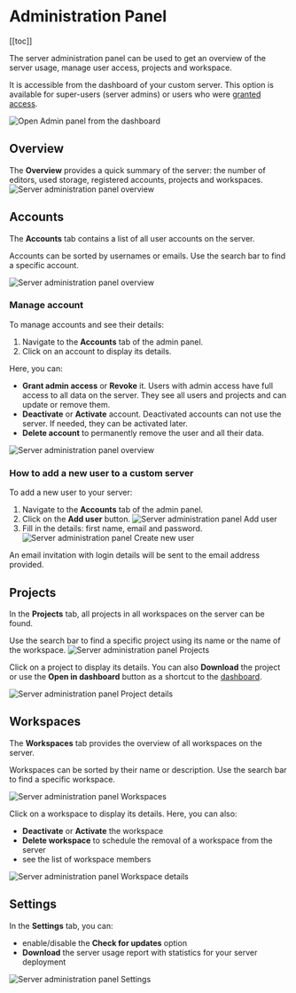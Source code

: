 # Administration Panel

[[toc]]

The server administration panel can be used to get an overview of the server usage, manage user access, projects and workspace.

It is accessible from the dashboard of your custom server. This option is available for super-users (server admins) or users who were [granted access](#accounts).

![Open Admin panel from the dashboard](./dashboard-admin-panel.jpg "Open Admin panel from the dashboard")

## Overview
The **Overview** provides a quick summary of the server: the number of editors, used storage, registered accounts, projects and workspaces.
![Server administration panel overview](./admin-panel-overview.jpg "Server administration panel overview")


## Accounts
The **Accounts** tab contains a list of all user accounts on the server.

Accounts can be sorted by usernames or emails. Use the search bar to find a specific account.

![Server administration panel overview](./admin-panel-accounts.jpg "Server administration panel overview")

### Manage account
To manage accounts and see their details:
1. Navigate to the **Accounts** tab of the admin panel. 
2. Click on an account to display its details. 

Here, you can:
- **Grant admin access** or **Revoke** it. Users with admin access have full access to all data on the server. They see all users and projects and can update or remove them.
- **Deactivate** or **Activate** account. Deactivated accounts can not use the server. If needed, they can be activated later.
- **Delete account** to permanently remove the user and all their data.

![Server administration panel overview](./admin-panel-account-details.jpg "Server administration panel overview")


### How to add a new user to a custom server
To add a new user to your server:
1. Navigate to the **Accounts** tab of the admin panel.
2. Click on the **Add user** button.
![Server administration panel Add user](./admin-panel-accounts-add-user.jpg "Server administration panel Add user")
3. Fill in the details: first name, email and password.
![Server administration panel Create new user](./admin-panel-accounts-create-new-user.jpg "Server administration panel Create new user")

An email invitation with login details will be sent to the email address provided. 


## Projects
In the **Projects** tab, all projects in all workspaces on the server can be found.

Use the search bar to find a specific project using its name or the name of the workspace.
![Server administration panel Projects](./admin-panel-projects.jpg "Server administration panel Projects")

Click on a project to display its details. You can also **Download** the project or use the **Open in dashboard** button as a shortcut to the [dashboard](../../manage/dashboard/).

![Server administration panel Project details](./admin-panel-project-detail.jpg "Server administration panel Project details")


## Workspaces
The **Workspaces** tab provides the overview of all workspaces on the server.

Workspaces can be sorted by their name or description. Use the search bar to find a specific workspace.

![Server administration panel Workspaces](./admin-panel-workspaces.jpg "Server administration panel Workspaces")

Click on a workspace to display its details. Here, you can also:
- **Deactivate** or **Activate** the workspace
- **Delete workspace** to schedule the removal of a workspace from the server
- see the list of workspace members

![Server administration panel Workspace details](./admin-panel-workspace-details.jpg "Server administration panel Workspace details")

## Settings
In the **Settings** tab, you can:
- enable/disable the **Check for updates** option
- **Download** the server usage report with statistics for your server deployment

![Server administration panel Settings](./admin-panel-settings.jpg "Server administration panel Settings")

